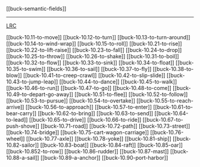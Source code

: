 [[buck-semantic-fields]]

---

[LRC](https://lrc.la.utexas.edu/lex/semantic/category/MO)

[[buck-10.11-to-move]]
[[buck-10.12-to-turn]]
[[buck-10.13-to-turn-around]]
[[buck-10.14-to-wind-wrap]]
[[buck-10.15-to-roll]]
[[buck-10.21-to-rise]]
[[buck-10.22-to-lift-raise]]
[[buck-10.23-to-fall]]
[[buck-10.24-to-drop]]
[[buck-10.25-to-throw]]
[[buck-10.26-to-shake]]
[[buck-10.31-to-boil]]
[[buck-10.32-to-flow]]
[[buck-10.33-to-sink]]
[[buck-10.34-to-float]]
[[buck-10.35-to-swim]]
[[buck-10.36-to-sail]]
[[buck-10.37-to-fly]]
[[buck-10.38-to-blow]]
[[buck-10.41-to-creep-crawl]]
[[buck-10.42-to-slip-slide]]
[[buck-10.43-to-jump-leap]]
[[buck-10.44-to-dance]]
[[buck-10.45-to-walk]]
[[buck-10.46-to-run]]
[[buck-10.47-to-go]]
[[buck-10.48-to-come]]
[[buck-10.49-to-depart-go-away]]
[[buck-10.51-to-flee]]
[[buck-10.52-to-follow]]
[[buck-10.53-to-pursue]]
[[buck-10.54-to-overtake]]
[[buck-10.55-to-reach-arrive]]
[[buck-10.56-to-approach]]
[[buck-10.57-to-enter]]
[[buck-10.61-to-bear-carry]]
[[buck-10.62-to-bring]]
[[buck-10.63-to-send]]
[[buck-10.64-to-lead]]
[[buck-10.65-to-drive]]
[[buck-10.66-to-ride]]
[[buck-10.67-to-push-shove]]
[[buck-10.71-road]]
[[buck-10.72-path]]
[[buck-10.73-street]]
[[buck-10.74-bridge]]
[[buck-10.75-cart-wagon-carriage]]
[[buck-10.76-wheel]]
[[buck-10.77-axle]]
[[buck-10.78-yoke]]
[[buck-10.81-ship]]
[[buck-10.82-sailor]]
[[buck-10.83-boat]]
[[buck-10.84-raft]]
[[buck-10.85-oar]]
[[buck-10.852-to-row]]
[[buck-10.86-rudder]]
[[buck-10.87-mast]]
[[buck-10.88-a-sail]]
[[buck-10.89-a-anchor]]
[[buck-10.90-port-harbor]]